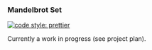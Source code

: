 ### Mandelbrot Set

[![code style: prettier](https://img.shields.io/badge/code_style-prettier-ff69b4.svg?style=flat-square)](https://github.com/prettier/prettier)

Currently a work in progress (see project plan).
